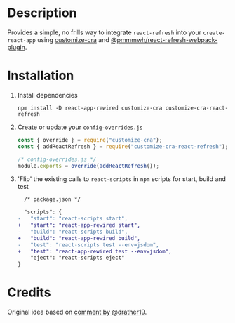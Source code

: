 # Description

Provides a simple, no frills way to integrate `react-refresh` into your `create-react-app` using [customize-cra](https://github.com/arackaf/customize-cra) and [@pmmmwh/react-refresh-webpack-plugin](https://github.com/pmmmwh/react-refresh-webpack-plugin).

# Installation

1. Install dependencies

   ```
   npm install -D react-app-rewired customize-cra customize-cra-react-refresh
   ```

2. Create or update your `config-overrides.js`

   ```js
   const { override } = require("customize-cra");
   const { addReactRefresh } = require("customize-cra-react-refresh");

   /* config-overrides.js */
   module.exports = override(addReactRefresh());
   
3. 'Flip' the existing calls to `react-scripts` in `npm` scripts for start, build and test

   ```diff
     /* package.json */

     "scripts": {
   -   "start": "react-scripts start",
   +   "start": "react-app-rewired start",
   -   "build": "react-scripts build",
   +   "build": "react-app-rewired build",
   -   "test": "react-scripts test --env=jsdom",
   +   "test": "react-app-rewired test --env=jsdom",
       "eject": "react-scripts eject"
   }
   ```

# Credits

Original idea based on [comment by @drather19](https://github.com/facebook/react/issues/16604#issuecomment-561961608).
